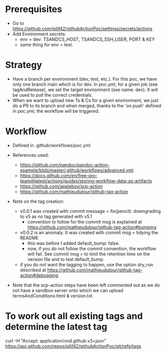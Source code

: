 # Prerequisites
- Go to https://github.com/pilif42/githubActionPoc/settings/secrets/actions
- Add Environment secrets:
    - env = dev: TSANDCS_HOST, TSANDCS_SSH_USER, PORT & KEY
    - same thing for env = test.


# Strategy
- Have a branch per environment (dev, test, etc.). For this poc, we have only one branch main which is for dev. 
In poc.yml, for a given job (see tagAndRelease), we set the target environment (see name: dev). It will be used to pull the correct credentials.
- When we want to upload new Ts & Cs for a given environment, we just do a PR to its branch and when merged, thanks to the 
'on push' defined in poc.yml, the workflow will be triggered.


# Workflow
- Defined in .github/workflows/poc.yml

- References used:
    - https://github.com/pandoc/pandoc-action-example/blob/master/.github/workflows/advanced.yml
    - https://docs.github.com/en/free-pro-team@latest/actions/guides/storing-workflow-data-as-artifacts
    - https://github.com/appleboy/scp-action
    - https://github.com/mathieudutour/github-tag-action

- Note on the tag creation:
    - v0.0.1 was created with commit message = fix(pencil): downgrading to v5 as no tag generated with v5.1
        - convention to follow for the commit msg is explained at https://github.com/mathieudutour/github-tag-action#bumping
    - v0.0.2 is an anomaly. It was created with commit msg = tidying the README
        - this was before I added default_bump: false.
        - now, if you do not follow the commit convention, the workflow will fail. See commit msg = to limit the retention time on the version file and to test default_bump
    - if you do not want the tagging to happen, use the option dry_run described at https://github.com/mathieudutour/github-tag-action#debugging.

- Note that the scp-action steps have been left commented out as we do not have a sandbox server onto which we can upload termsAndConditions.html & version.txt.


# To work out all existing tags and determine the latest tag
curl -H "Accept: application/vnd.github.v3+json"  https://api.github.com/repos/pilif42/githubActionPoc/git/refs/tags
